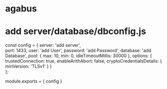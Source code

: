 # agabus

# add server/database/dbconfig.js

const config = {
    server: 'add server',    
    port: 1433,
    user: 'add User',
    password: 'add Password',
    database: 'add Database',
    pool: {
        max: 10,
        min: 0,
        idleTimeoutMillis: 30000
    },
    options: {
        trustedConnection: true,
        enableArithAbort: false,
        cryptoCredentialsDetails: {
            minVersion: 'TLSv1'
        }
    }    
};

module.exports = {
    config
}